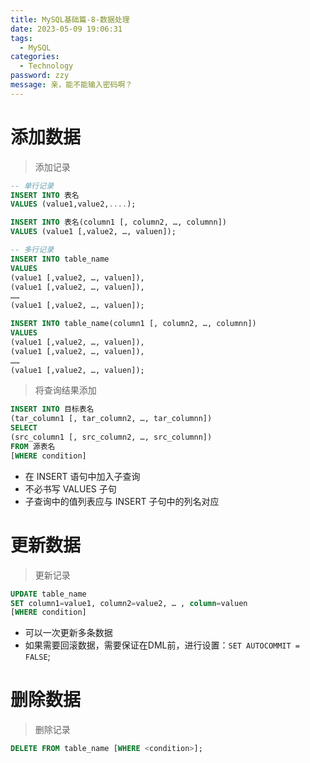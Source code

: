 ```yaml
---
title: MySQL基础篇-8-数据处理
date: 2023-05-09 19:06:31
tags: 
  - MySQL
categories: 
  - Technology
password: zzy   
message: 亲，能不能输入密码啊？
---
```


# 添加数据

> 添加记录

```sql
-- 单行记录
INSERT INTO 表名
VALUES (value1,value2,....);

INSERT INTO 表名(column1 [, column2, …, columnn])
VALUES (value1 [,value2, …, valuen]);

-- 多行记录
INSERT INTO table_name
VALUES
(value1 [,value2, …, valuen]),
(value1 [,value2, …, valuen]),
……
(value1 [,value2, …, valuen]);

INSERT INTO table_name(column1 [, column2, …, columnn])
VALUES
(value1 [,value2, …, valuen]),
(value1 [,value2, …, valuen]),
……
(value1 [,value2, …, valuen]);
```

> 将查询结果添加

```sql
INSERT INTO 目标表名
(tar_column1 [, tar_column2, …, tar_columnn])
SELECT
(src_column1 [, src_column2, …, src_columnn])
FROM 源表名
[WHERE condition]
```

* 在 INSERT 语句中加入子查询 
* 不必书写 VALUES 子句 
* 子查询中的值列表应与 INSERT 子句中的列名对应 

# 更新数据

> 更新记录

```sql
UPDATE table_name
SET column1=value1, column2=value2, … , column=valuen
[WHERE condition]
```

* 可以一次更新多条数据
* 如果需要回滚数据，需要保证在DML前，进行设置：`SET AUTOCOMMIT = FALSE`; 

# 删除数据

> 删除记录

```sql
DELETE FROM table_name [WHERE <condition>];
```

